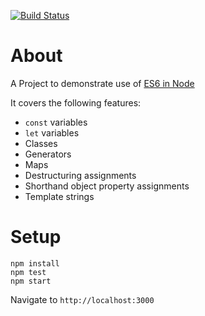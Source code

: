 [![Build Status](https://travis-ci.org/pads/using-es6-in-node.png?branch=master)](https://travis-ci.org/pads/using-es6-in-node)

# About

A Project to demonstrate use of [ES6 in Node](https://nodejs.org/en/docs/es6/)

It covers the following features:

* `const` variables
* `let` variables
* Classes
* Generators
* Maps
* Destructuring assignments
* Shorthand object property assignments
* Template strings

# Setup

    npm install
    npm test
    npm start
    
Navigate to `http://localhost:3000`    
